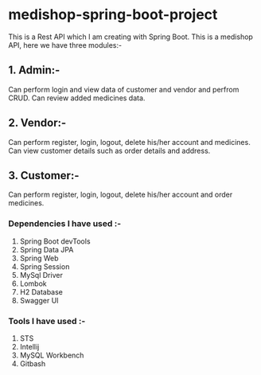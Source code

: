 # medishop-spring-boot-project

This is a Rest API which I am creating with Spring Boot.
This is a medishop API, here we have three modules:-

## 1. Admin:-

Can perform login and view data of customer and vendor and perfrom CRUD.
Can review added medicines data.

## 2. Vendor:-

Can perform register, login, logout, delete his/her account and medicines.
Can view customer details such as order details and address.

## 3. Customer:-

Can perform register, login, logout, delete his/her account and order medicines.

### Dependencies I have used :-

1. Spring Boot devTools
2. Spring Data JPA
3. Spring Web
4. Spring Session
5. MySql Driver
6. Lombok
7. H2 Database
8. Swagger UI

### Tools I have used :-

1. STS
2. Intellij
3. MySQL Workbench
4. Gitbash
